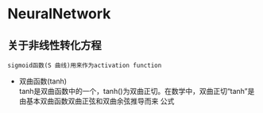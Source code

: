 NeuralNetwork
===================

关于非线性转化方程
------------------------------------------------------

`sigmoid函数(S 曲线)用来作为activation function`<br>

* 双曲函数(tanh)<br>
    tanh是双曲函数中的一个，tanh()为双曲正切。在数学中，双曲正切“tanh”是由基本双曲函数双曲正弦和双曲余弦推导而来
公式
